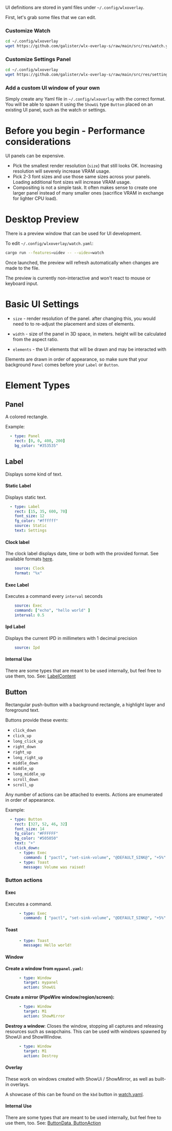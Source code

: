 UI definitions are stored in yaml files under `~/.config/wlxoverlay`.

First, let's grab some files that we can edit.

### Customize Watch

```bash
cd ~/.config/wlxoverlay
wget https://github.com/galister/wlx-overlay-s/raw/main/src/res/watch.yaml
```

### Customize Settings Panel

```bash
cd ~/.config/wlxoverlay
wget https://github.com/galister/wlx-overlay-s/raw/main/src/res/settings.yaml
```

### Add a custom UI window of your own

Simply create any Yaml file in `~/.config/wlxoverlay` with the correct format. You will be able to spawn it using the `ShowUi` type `Button` placed on an existing UI panel, such as the watch or settings.

# Before you begin - Performance considerations

UI panels can be expensive.
- Pick the smallest render resolution (`size`) that still looks OK. Increasing resolution will severely increase VRAM usage.
- Pick 2-3 font sizes and use those same sizes across your panels. Loading additional font sizes will increase VRAM usage.
- Compositing is not a simple task. It often makes sense to create one larger panel instead of many smaller ones (sacrifice VRAM in exchange for lighter CPU load).

# Desktop Preview

There is a preview window that can be used for UI development.

To edit `~/.config/wlxoverlay/watch.yaml`:
```bash
cargo run --features=uidev -- --uidev=watch
```

Once launched, the preview will refresh automatically when changes are made to the file.

The preview is currently non-interactive and won't react to mouse or keyboard input.

# Basic UI Settings

- `size` - render resolution of the panel. after changing this, you would need to to re-adjust the placement and sizes of elements. 
- `width` - size of the panel in 3D space, in meters. height will be calculated from the aspect ratio.

- `elements` - the UI elements that will be drawn and may be interacted with

Elements are drawn in order of appearance, so make sure that your background `Panel` comes before your `Label` or `Button`.

# Element Types

## Panel

A colored rectangle.

Example:
```yaml
  - type: Panel
    rect: [0, 0, 400, 200]
    bg_color: "#353535"
```

## Label

Displays some kind of text.

#### Static Label
Displays static text.
```yaml
  - type: Label
    rect: [15, 35, 600, 70]
    font_size: 12
    fg_color: "#ffffff"
    source: Static
    text: Settings
```

#### Clock label
The clock label displays date, time or both with the provided format. See available formats [here](https://docs.rs/chrono/0.4.34/chrono/format/strftime/index.html).
```yaml
    source: Clock
    format: "%x"
```
#### Exec Label

Executes a command every `interval` seconds

```yaml
    source: Exec
    command: ["echo", "hello world" ]
    interval: 0.5
```
#### Ipd Label

Displays the current IPD in millimeters with 1 decimal precision

```yaml
    source: Ipd
```

#### Internal Use

There are some types that are meant to be used internally, but feel free to use them, too. See: [LabelContent](https://github.com/galister/wlx-overlay-s/blob/main/src/gui/modular/label.rs)

## Button

Rectangular push-button with a background rectangle, a highlight layer and foreground text.

Buttons provide these events:
- `click_down`
- `click_up`
- `long_click_up`
- `right_down`
- `right_up`
- `long_right_up`
- `middle_down`
- `middle_up`
- `long_middle_up`
- `scroll_down`
- `scroll_up`

Any number of actions can be attached to events. Actions are enumerated in order of appearance.

Example:
```yaml
  - type: Button
    rect: [327, 52, 46, 32]
    font_size: 14
    fg_color: "#FFFFFF"
    bg_color: "#505050"
    text: "+"
    click_down:
      - type: Exec
        command: [ "pactl", "set-sink-volume", "@DEFAULT_SINK@", "+5%" ]
      - type: Toast
        message: Volume was raised!
```

### Button actions

#### Exec
Executes a command.
```yaml
      - type: Exec
        command: [ "pactl", "set-sink-volume", "@DEFAULT_SINK@", "+5%" ]
```

#### Toast
```yaml
      - type: Toast
        message: Hello world!
```

#### Window

**Create a window from `mypanel.yaml`:**
```yaml
      - type: Window
        target: mypanel
        action: ShowUi
```

**Create a mirror (PipeWire window/region/screen):**
```yaml
      - type: Window
        target: M1
        action: ShowMirror
```

**Destroy a window**:
Closes the window, stopping all captures and releasing resources such as swapchains.
This can be used with windows spawned by ShowUi and ShowWindow.

```yaml
      - type: Window
        target: M1
        action: Destroy
```
#### Overlay
These work on windows created with ShowUi / ShowMirror, as well as built-in overlays.

A showcase of this can be found on the `kbd` button in [watch.yaml](https://github.com/galister/wlx-overlay-s/blob/f4b10f825e010ef48c2e9573343385328a32ea6c/src/res/watch.yaml#L26).

#### Internal Use

There are some types that are meant to be used internally, but feel free to use them, too. See: [ButtonData, ButtonAction](https://github.com/galister/wlx-overlay-s/blob/main/src/gui/modular/button.rs)